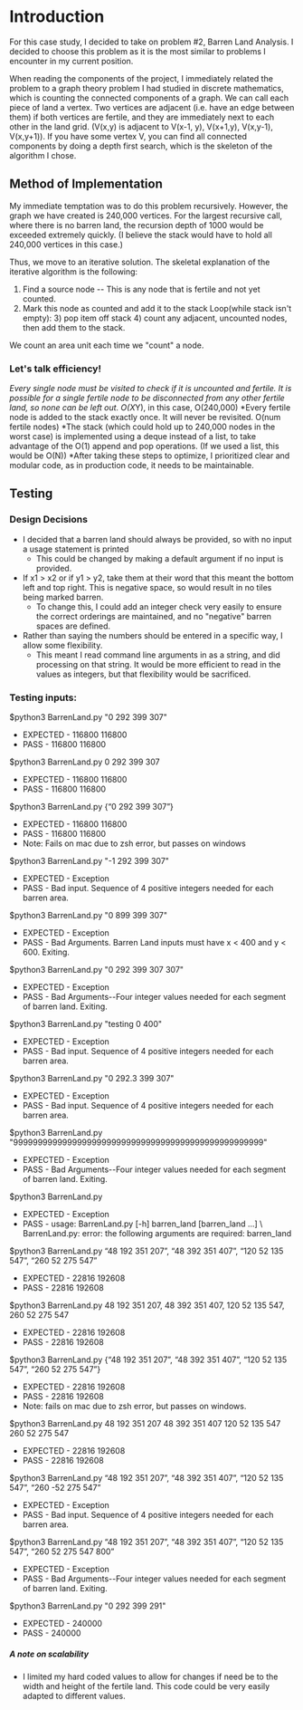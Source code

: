 # Introduction

For this case study, I decided to take on problem #2, Barren Land Analysis. I decided to choose this problem as it is the most similar to problems I encounter in my current position.

When reading the components of the project, I immediately related the problem to a graph theory problem I had studied in discrete mathematics, which is counting the connected components of a graph. We can call each piece of land a vertex. Two vertices are adjacent (i.e. have an edge between them) if both vertices are fertile, and they are immediately next to each other in the land grid. (V(x,y) is adjacent to V(x-1, y), V(x+1,y), V(x,y-1), V(x,y+1)). If you have some vertex V, you can find all connected components by doing a depth first search, which is the skeleton of the algorithm I chose.  


## Method of Implementation
My immediate temptation was to do this problem recursively. However, the graph we have created is 240,000 vertices. For the largest recursive call, where there is no barren land, the recursion depth of 1000 would be exceeded extremely quickly. (I believe the stack would have to hold all 240,000 vertices in this case.)

Thus, we move to an iterative solution. The skeletal explanation of the iterative algorithm is the following:

1) Find a source node -- This is any node that is fertile and not yet counted.
2) Mark this node as counted and add it to the stack
Loop(while stack isn't empty):
    3) pop item off stack
    4) count any adjacent, uncounted nodes, then add them to the stack.

We count an area unit each time we "count" a node.

### Let's talk efficiency!
*Every single node must be visited to check if it is uncounted and fertile. It is possible for a single fertile node to be disconnected from any other fertile land, so none can be left out. O(X*Y), in this case, O(240,000)
*Every fertile node is added to the stack exactly once. It will never be revisited. O(num fertile nodes)
*The stack (which could hold up to 240,000 nodes in the worst case) is implemented using a deque instead of a list, to take advantage of the O(1) append and pop operations. (If we used a list, this would be O(N))
*After taking these steps to optimize, I prioritized clear and modular code, as in production code, it needs to be maintainable.


## Testing

### Design Decisions
* I decided that a barren land should always be provided, so with no input a usage statement is printed
  * This could be changed by making a default argument if no input is provided.
* If x1 > x2 or if y1 > y2, take them at their word that this meant the bottom left and top right. This is negative space, so would result in no tiles being marked barren.
  * To change this, I could add an integer check very easily to ensure the correct orderings are maintained, and no "negative" barren spaces are defined.
* Rather than saying the numbers should be entered in a specific way, I allow some flexibility.
  * This meant I read command line arguments in as a string, and did processing on that string. It would be more efficient to read in the values as integers, but that flexibility would be sacrificed.


### Testing inputs:

$python3 BarrenLand.py "0 292 399 307"
* EXPECTED - 116800 116800
* PASS - 116800 116800

$python3 BarrenLand.py 0 292 399 307
* EXPECTED - 116800 116800
* PASS - 116800 116800

$python3 BarrenLand.py {“0 292 399 307”}
* EXPECTED - 116800 116800
* PASS - 116800 116800
* Note: Fails on mac due to zsh error, but passes on windows

$python3 BarrenLand.py "-1 292 399 307"
* EXPECTED - Exception
* PASS - Bad input. Sequence of 4 positive integers needed for each barren area.

$python3 BarrenLand.py "0 899 399 307"
* EXPECTED - Exception
* PASS - Bad Arguments. Barren Land inputs must have x < 400 and y < 600. Exiting.

$python3 BarrenLand.py "0 292 399 307 307"
* EXPECTED - Exception
* PASS - Bad Arguments--Four integer values needed for each segment of barren land. Exiting.

$python3 BarrenLand.py "testing 0 400"
* EXPECTED - Exception
* PASS - Bad input. Sequence of 4 positive integers needed for each barren area.
 
$python3 BarrenLand.py "0 292.3 399 307"
* EXPECTED - Exception
* PASS - Bad input. Sequence of 4 positive integers needed for each barren area.

$python3 BarrenLand.py "999999999999999999999999999999999999999999999999999"
* EXPECTED - Exception
* PASS - Bad Arguments--Four integer values needed for each segment of barren land. Exiting.

$python3 BarrenLand.py
* EXPECTED - Exception
* PASS - usage: BarrenLand.py [-h] barren_land [barren_land ...] \ BarrenLand.py: error: the following arguments are required: barren_land

$python3 BarrenLand.py “48 192 351 207”, “48 392 351 407”, “120 52 135 547”, “260 52 275 547”
* EXPECTED - 22816 192608
* PASS - 22816 192608

$python3 BarrenLand.py 48 192 351 207, 48 392 351 407, 120 52 135 547, 260 52 275 547
* EXPECTED - 22816 192608
* PASS - 22816 192608

$python3 BarrenLand.py {“48 192 351 207”, “48 392 351 407”, “120 52 135 547”, “260 52 275 547”}
* EXPECTED - 22816 192608
* PASS - 22816 192608
* Note: fails on mac due to zsh error, but passes on windows.

$python3 BarrenLand.py 48 192 351 207 48 392 351 407 120 52 135 547 260 52 275 547
* EXPECTED - 22816 192608
* PASS - 22816 192608

$python3 BarrenLand.py “48 192 351 207”, “48 392 351 407”, “120 52 135 547”, “260 -52 275 547”
* EXPECTED - Exception
* PASS - Bad input. Sequence of 4 positive integers needed for each barren area.

$python3 BarrenLand.py “48 192 351 207”, “48 392 351 407”, “120 52 135 547”, “260 52 275 547 800”
* EXPECTED - Exception
* PASS - Bad Arguments--Four integer values needed for each segment of barren land. Exiting.

$python3 BarrenLand.py "0 292 399 291"
* EXPECTED - 240000
* PASS - 240000

##### A note on scalability
* I limited my hard coded values to allow for changes if need be to the width and height of the fertile land. This code could be very easily adapted to different values.

